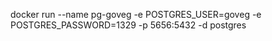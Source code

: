 docker run --name pg-goveg -e POSTGRES_USER=goveg -e POSTGRES_PASSWORD=1329 -p 5656:5432 -d postgres